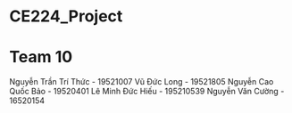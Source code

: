 # CE224_Project
# Team 10
Nguyễn Trần Trí Thức - 19521007
Vũ Đức Long - 19521805
Nguyễn Cao Quốc Bảo - 19520401
Lê Minh Đức Hiếu - 195210539
Nguyễn Văn Cường - 16520154
